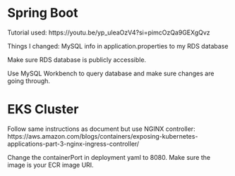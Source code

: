 <h1>Spring Boot</h1>
<p>Tutorial used: https://youtu.be/yp_uleaOzV4?si=pimcOzQa9GEXgQvz </p>
<p>Things I changed: MySQL info in application.properties to my RDS database</p>
<p>Make sure RDS database is publicly accessible.</p>
<p>Use MySQL Workbench to query database and make sure changes are going through. </p>

<h1>EKS Cluster</h1>
<p>Follow same instructions as document but use NGINX controller: https://aws.amazon.com/blogs/containers/exposing-kubernetes-applications-part-3-nginx-ingress-controller/ </p>
<p>Change the containerPort in deployment yaml to 8080. Make sure the image is your ECR image URI.</p>

